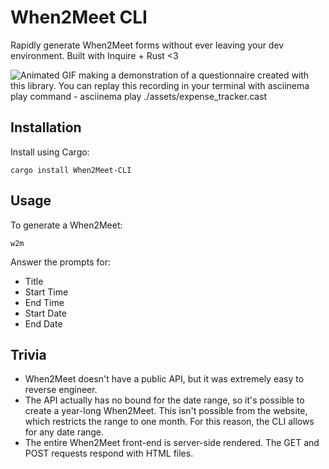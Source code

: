 # When2Meet CLI

Rapidly generate When2Meet forms without ever leaving your dev environment. Built with Inquire + Rust <3

![Animated GIF making a demonstration of a questionnaire created with this library. You can replay this recording in your terminal with asciinema play command - asciinema play ./assets/expense_tracker.cast](./demo/W2M%20Demo.gif)

## Installation

Install using Cargo:

```
cargo install When2Meet-CLI
```

## Usage

To generate a When2Meet:

```
w2m
```

Answer the prompts for:

- Title
- Start Time
- End Time
- Start Date
- End Date

## Trivia

- When2Meet doesn't have a public API, but it was extremely easy to reverse engineer.
- The API actually has no bound for the date range, so it's possible to create a year-long When2Meet. This isn't possible from the website, which restricts the range to one month. For this reason, the CLI allows for any date range.
- The entire When2Meet front-end is server-side rendered. The GET and POST requests respond with HTML files.
